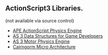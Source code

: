 ## ActionScript3 Libraries.

(not available via source control)

* [APE ActionScript Physics Engine](http://www.cove.org/ape/)
* [AS 3 Data Structures for Game Developers](http://lab.polygonal.de/ds/ "http://lab.polygonal.de/ds/")
* [AS 3 Motor Physics Engine](http://lab.polygonal.de/motor_physics/ "http://lab.polygonal.de/motor_physics/")
* [Cairngorm Micro Architecture](http://labs.adobe.com/wiki/index.php/Cairngorm)

